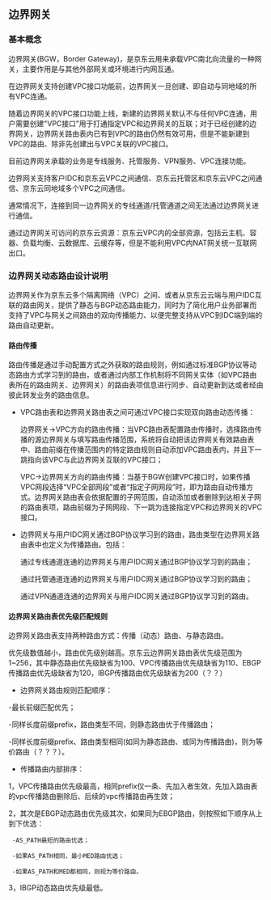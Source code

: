## **边界网关**

### **基本概念**

边界网关(BGW，Border Gateway)，是京东云用来承载VPC南北向流量的一种网关，主要作用是与其他外部网关或环境进行内网互通。

在边界网关支持创建VPC接口功能前，边界网关一旦创建、即自动与同地域的所有VPC连通。

随着边界网关的VPC接口功能上线，新建的边界网关默认不与任何VPC连通，用户需要创建"VPC接口”用于打通指定VPC和边界网关的互联；对于已经创建的边界网关，边界网关路由表内已有到VPC的路由仍然有效可用，但是不能新建到VPC的路由、除非先创建出与VPC关联的VPC接口。

目前边界网关承载的业务是专线服务、托管服务、VPN服务、VPC连接功能。

边界网关支持客户IDC和京东云VPC之间通信、京东云托管区和京东云VPC之间通信、京东云同地域多个VPC之间通信。

通常情况下，连接到同一边界网关的专线通道/托管通道之间无法通过边界网关进行通信。

通过边界网关可访问的京东云资源：京东云VPC内的全部资源，包括云主机、容器、负载均衡、云数据库、云缓存等，但是不能利用VPC内NAT网关统一互联网出口。

 ### **边界网关动态路由设计说明**
 
  边界网关作为京东云多个隔离网络（VPC）之间、或者从京东云云端与用户IDC互联的路由网关，提供了静态与BGP动态路由能力，同时为了简化用户业务部署而支持了VPC与网关之间路由的双向传播能力、以便完整支持从VPC到IDC端到端的路由自动更新。

#### **路由传播**

  路由传播是通过手动配置方式之外获取的路由规则，例如通过标准BGP协议等动态路由方式学习到的路由，或者通过内部工作机制将不同网关实体（如VPC路由表所在的路由网关、边界网关）的路由表项信息进行同步、自动更新到达或者经由彼此转发业务的路由信息。

- VPC路由表和边界网关路由表之间可通过VPC接口实现双向路由动态传播：

  边界网关->VPC方向的路由传播：当VPC路由表配置路由传播时，选择路由传播的源边界网关与填写路由传播范围，系统将自动把该边界网关有效路由表中、路由前缀在传播范围内的特定路由规则自动添加VPC路由表内，并且下一跳指向该VPC与此边界网关互联的VPC接口；
  
  VPC->边界网关方向的路由传播：当基于BGW创建VPC接口时，如果传播VPC网段选择“VPC全部网段”或者“指定子网网段”时，即为路由自动传播方式。边界网关路由表会依据配置的子网范围，自动添加或者删除到达相关子网的路由表项，路由前缀为子网网段、下一跳为连接指定VPC和边界网关的VPC接口。

- 边界网关与用户IDC网关通过BGP协议学习到的路由，路由类型在边界网关路由表中也定义为传播路由。包括：

   通过专线通道连通的边界网关与用户IDC网关通过BGP协议学习到的路由；
 
   通过托管通道连通的边界网关与用户IDC网关通过BGP协议学习到的路由；
 
   通过VPN通道连通的边界网关与用户IDC网关通过BGP协议学习到的路由。
 
#### **边界网关路由表优先级匹配规则**

  边界网关路由表支持两种路由方式：传播（动态）路由、与静态路由。

  优先级数值越小，路由优先级别越高。京东云边界网关路由表优先级范围为1~256，其中静态路由优先级缺省为100、VPC传播路由优先级缺省为110、EBGP传播路由优先级缺省为120，IBGP传播路由优先级缺省为200（？？）

  - 边界网关路由规则匹配顺序：

   -最长前缀匹配优先；

   -同样长度前缀prefix，路由类型不同，则静态路由优于传播路由；

   -同样长度前缀prefix、路由类型相同(如同为静态路由、或同为传播路由)，则为等价路由（？？？）。

   - 传播路由内部排序：

   1，VPC传播路由优先级最高，相同prefix仅一条、先加入者生效，先加入路由表的vpc传播路由删除后、后续的vpc传播路由再生效；

   2，其次是EBGP动态路由优先级其次，如果同为EBGP路由，则按照如下顺序从上到下优选：
  
     -AS_PATH最短的路由优选；
  
     -如果AS_PATH相同，最小MED路由优选；

     -如果AS_PATH和MED都相同，则视为等价路由。

  3，IBGP动态路由优先级最低。
